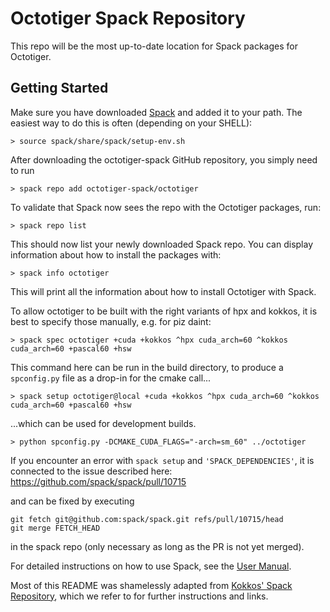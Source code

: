 # Octotiger Spack Repository

This repo will be the most up-to-date location for Spack packages for Octotiger.

## Getting Started

Make sure you have downloaded [Spack](https://github.com/spack/spack) and added it to your path.
The easiest way to do this is often (depending on your SHELL):
````
> source spack/share/spack/setup-env.sh
````

After downloading the octotiger-spack GitHub repository, you simply need to run
````
> spack repo add octotiger-spack/octotiger
````

To validate that Spack now sees the repo with the Octotiger packages, run:
````
> spack repo list
````
This should now list your newly downloaded Spack repo.
You can display information about how to install the packages with:
````
> spack info octotiger
````
This will print all the information about how to install Octotiger with Spack.

To allow octotiger to be built with the right variants of hpx and kokkos, it is best to specify those manually, e.g. for piz daint:
````
> spack spec octotiger +cuda +kokkos ^hpx cuda_arch=60 ^kokkos cuda_arch=60 +pascal60 +hsw
````

This command here can be run in the build directory, to produce a `spconfig.py` file as a drop-in for the cmake call...
````
> spack setup octotiger@local +cuda +kokkos ^hpx cuda_arch=60 ^kokkos cuda_arch=60 +pascal60 +hsw
````

...which can be used for development builds.
````
> python spconfig.py -DCMAKE_CUDA_FLAGS="-arch=sm_60" ../octotiger
````

If you encounter an error with `spack setup` and `'SPACK_DEPENDENCIES'`, it is connected to the issue described here:
https://github.com/spack/spack/pull/10715

and can be fixed by executing
````
git fetch git@github.com:spack/spack.git refs/pull/10715/head
git merge FETCH_HEAD
````
in the spack repo (only necessary as long as the PR is not yet merged).

For detailed instructions on how to use Spack, see the [User Manual](https://spack.readthedocs.io).

Most of this README was shamelessly adapted from [Kokkos' Spack Repository](https://github.com/kokkos/kokkos-spack), which we refer to for further instructions and links.
